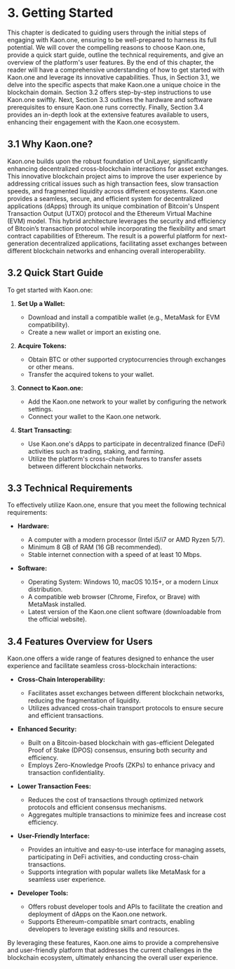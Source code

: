 # 3. Getting Started
This chapter is dedicated to guiding users through the initial steps of engaging with Kaon.one, ensuring to be well-prepared to harness its full potential. We will cover the compelling reasons to choose Kaon.one, provide a quick start guide, outline the technical requirements, and give an overview of the platform's user features. By the end of this chapter, the reader will have a comprehensive understanding of how to get started with Kaon.one and leverage its innovative capabilities. Thus, in Section 3.1, we delve into the specific aspects that make Kaon.one a unique choice in the blockchain domain. Section 3.2 offers step-by-step instructions to use Kaon.one swiftly. Next, Section 3.3 outlines the hardware and software prerequisites to ensure Kaon.one runs correctly. Finally, Section 3.4 provides an in-depth look at the extensive features available to users, enhancing their engagement with the Kaon.one ecosystem.
## 3.1 Why Kaon.one?

Kaon.one builds upon the robust foundation of UniLayer, significantly enhancing decentralized cross-blockchain interactions for asset exchanges. This innovative blockchain project aims to improve the user experience by addressing critical issues such as high transaction fees, slow transaction speeds, and fragmented liquidity across different ecosystems. Kaon.one provides a seamless, secure, and efficient system for decentralized applications (dApps) through its unique combination of Bitcoin's Unspent Transaction Output (UTXO) protocol and the Ethereum Virtual Machine (EVM) model. This hybrid architecture leverages the security and efficiency of Bitcoin’s transaction protocol while incorporating the flexibility and smart contract capabilities of Ethereum. The result is a powerful platform for next-generation decentralized applications, facilitating asset exchanges between different blockchain networks and enhancing overall interoperability.

## 3.2 Quick Start Guide

To get started with Kaon.one:

1. **Set Up a Wallet:**
   - Download and install a compatible wallet (e.g., MetaMask for EVM compatibility).
   - Create a new wallet or import an existing one.

2. **Acquire Tokens:**
   - Obtain BTC or other supported cryptocurrencies through exchanges or other means.
   - Transfer the acquired tokens to your wallet.

3. **Connect to Kaon.one:**
   - Add the Kaon.one network to your wallet by configuring the network settings.
   - Connect your wallet to the Kaon.one network.

4. **Start Transacting:**
   - Use Kaon.one's dApps to participate in decentralized finance (DeFi) activities such as trading, staking, and farming.
   - Utilize the platform's cross-chain features to transfer assets between different blockchain networks.

## 3.3 Technical Requirements

To effectively utilize Kaon.one, ensure that you meet the following technical requirements:

- **Hardware:**
  - A computer with a modern processor (Intel i5/i7 or AMD Ryzen 5/7).
  - Minimum 8 GB of RAM (16 GB recommended).
  - Stable internet connection with a speed of at least 10 Mbps.

- **Software:**
  - Operating System: Windows 10, macOS 10.15+, or a modern Linux distribution.
  - A compatible web browser (Chrome, Firefox, or Brave) with MetaMask installed.
  - Latest version of the Kaon.one client software (downloadable from the official website).

## 3.4 Features Overview for Users

Kaon.one offers a wide range of features designed to enhance the user experience and facilitate seamless cross-blockchain interactions:

- **Cross-Chain Interoperability:** 
  - Facilitates asset exchanges between different blockchain networks, reducing the fragmentation of liquidity.
  - Utilizes advanced cross-chain transport protocols to ensure secure and efficient transactions.

- **Enhanced Security:**
  - Built on a Bitcoin-based blockchain with gas-efficient Delegated Proof of Stake (DPOS) consensus, ensuring both security and efficiency.
  - Employs Zero-Knowledge Proofs (ZKPs) to enhance privacy and transaction confidentiality.

- **Lower Transaction Fees:**
  - Reduces the cost of transactions through optimized network protocols and efficient consensus mechanisms.
  - Aggregates multiple transactions to minimize fees and increase cost efficiency.

- **User-Friendly Interface:**
  - Provides an intuitive and easy-to-use interface for managing assets, participating in DeFi activities, and conducting cross-chain transactions.
  - Supports integration with popular wallets like MetaMask for a seamless user experience.

- **Developer Tools:**
  - Offers robust developer tools and APIs to facilitate the creation and deployment of dApps on the Kaon.one network.
  - Supports Ethereum-compatible smart contracts, enabling developers to leverage existing skills and resources.

By leveraging these features, Kaon.one aims to provide a comprehensive and user-friendly platform that addresses the current challenges in the blockchain ecosystem, ultimately enhancing the overall user experience.
